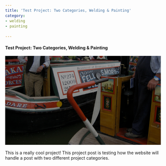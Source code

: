 ```yaml
---
title: 'Test Project: Two Categories, Welding & Painting'
category:
- welding
- painting

---
```

#### **Test Project: Two Categories, Welding & Painting**

![](/uploads/cruisers1.png)

This is a really cool project! This project post is testing how the website will handle a post with two different project categories.